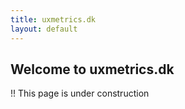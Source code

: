 ```yaml
---
title: uxmetrics.dk
layout: default
---
```

 
## Welcome to uxmetrics.dk

!! This page is under construction
